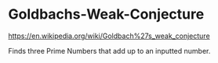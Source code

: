 # Goldbachs-Weak-Conjecture

https://en.wikipedia.org/wiki/Goldbach%27s_weak_conjecture

Finds three Prime Numbers that add up to an inputted number.
